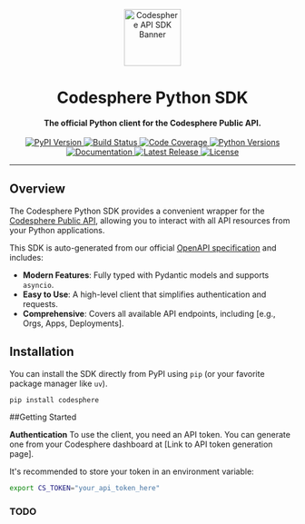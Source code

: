 <p align="center">
  <img src="https://ai.codesphere.com/img/codesphere-logo.png" alt="Codesphere API SDK Banner" width="100">
</p>

<h1 align="center">Codesphere Python SDK</h1>

<p align="center">
  <strong>The official Python client for the Codesphere Public API.</strong>
  <br />
  <br />
  <a href="https://pypi.org/project/codesphere/">
    <img alt="PyPI Version" src="https://img.shields.io/pypi/v/codesphere.svg?style=flat-square&logo=pypi&logoColor=white">
  </a>
  <a href="https://github.com/[your-github-username]/[your-repo-name]/actions/workflows/ci.yml">
    <img alt="Build Status" src="https://img.shields.io/github/actions/workflow/status/datata1/codesphere-python-sdk/ci.yml?branch=main&style=flat-square&logo=githubactions&logoColor=white">
  </a>
  <a href="[LINK_TO_YOUR_CODECOV_REPORT_IF_ANY]">
    <img alt="Code Coverage" src="https://img.shields.io/codecov/c/github/datata1/codesphere-python-sdk.svg?style=flat-square&logo=codecov&logoColor=white">
  </a>
  <a href="https://pypi.org/project/codesphere/">
    <img alt="Python Versions" src="https://img.shields.io/pypi/pyversions/codesphere.svg?style=flat-square&logo=python&logoColor=white">
  </a>
  <a href="[LINK_TO_YOUR_DOCUMENTATION]">
    <img alt="Documentation" src="https://img.shields.io/badge/docs-latest-blue.svg?style=flat-square">
  </a>
  <a href="https://github.com/[your-github-username]/[your-repo-name]/releases/latest">
    <img alt="Latest Release" src="https://img.shields.io/github/v/release/Datata1/codesphere-python-sdk?style=flat-square&logo=github&logoColor=white">
  </a>
  <a href="https://github.com/Datata1/Codesphere-Python-SDK/blob/main/LICENSE">
    <img alt="License" src="https://img.shields.io/pypi/l/codesphere.svg?style=flat-square">
  </a>
</p>

---

## Overview

The Codesphere Python SDK provides a convenient wrapper for the [Codesphere Public API](https://codesphere.com/api/swagger-ui/?ref=codesphere.ghost.io&anonymousId=K9iszev), allowing you to interact with all API resources from your Python applications.

This SDK is auto-generated from our official [OpenAPI specification]([https://github.com/Datata1/Codesphere-Python-SDK/blob/main/openapi.json) and includes:
* **Modern Features**: Fully typed with Pydantic models and supports `asyncio`.
* **Easy to Use**: A high-level client that simplifies authentication and requests.
* **Comprehensive**: Covers all available API endpoints, including [e.g., Orgs, Apps, Deployments].

## Installation

You can install the SDK directly from PyPI using `pip` (or your favorite package manager like `uv`).

```bash
pip install codesphere
```

##Getting Started

**Authentication**
To use the client, you need an API token. You can generate one from your Codesphere dashboard at [Link to API token generation page].

It's recommended to store your token in an environment variable:
```sh
export CS_TOKEN="your_api_token_here"
```

### TODO
